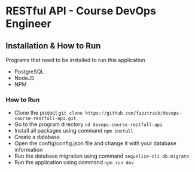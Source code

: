 # RESTful API - Course DevOps Engineer

## Installation & How to Run

Programs that need to be installed to run this application

- PostgreSQL
- NodeJS
- NPM

### How to Run

- Clone the project `git clone https://github.com/fazztrack/devops-course-restfull-api.git`
- Go to the program directory `cd devops-course-restfull-api`
- Install all packages using command `npm install`
- Create a database
- Open the config/config.json file and change it with your database information
- Run the database migration using command `sequelize-cli db:migrate`
- Run the application using command `npm run dev`
